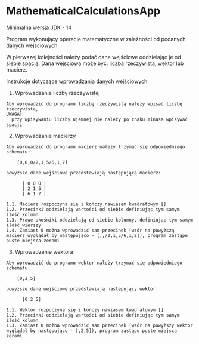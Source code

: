 # MathematicalCalculationsApp

Minimalna wersja JDK - 14

Program wykonujący operacje matematyczne w zależności od podanych danych wejściowych.

W pierwszej kolejności należy podać dane wejściowe oddzielając je od siebie spacją.
Dana wejściowa może być: liczba rzeczywista, wektor lub macierz.

Instrukcje dotyczące wprowadzania danych wejściowych:

  1. Wprowadzanie liczby rzeczywistej
  
    Aby wprowadzić do programu liczbę rzeczywistą należy wpisać liczbę rzeczywistą,
    UWAGA!
      przy wpisywaniu liczby ujemnej nie należy po znaku minusa wpisywać spacji

  2. Wprowadzanie macierzy 

    Aby wprowadzić do programu macierz należy trzymać się odpowiedniego schematu:

        [0,0,0/2,1,5/6,1,2]
  
    powyższe dane wejściowe przedstawiają następującą macierz:
  
          | 0 0 0 |
          | 2 1 5 |
          | 6 1 2 |

    1.1. Macierz rozpoczyna się i kończy nawiasem kwadratowym []
    1.2. Przecinki oddzielają wartości od siebie definiując tym samym ilość kolumn
    1.3. Prawe ukośniki oddzielają od siebie kolumny, definiując tym samym ilość wierszy
    1.4. Zamiast 0 można wprowadzić sam przecinek (wzór na powyższą macierz wyglądał by następująco - [,,/2,1,5/6,1,2]), program zastąpu puste miejsca zerami
 
  3. Wprowadzenie wektora
  
    Aby wprowadzić do programu wektor należy trzymać się odpowiedniego schematu:
    
        [0,2,5]
    
    powyższe dane wejściowe przedstawiają następujący wektor:
    
          [0 2 5]
          
    1.1. Wektor rozpoczyna się i kończy nawiasem kwadratowym []
    1.2. Przecinki oddzielają wartości od siebie definiując tym samym ilość kolumn
    1.3. Zamiast 0 można wprowadzić sam przecinek (wzór na powyższy wektor wyglądał by następująco - [,2,5]), program zastąpu puste miejsca zerami
